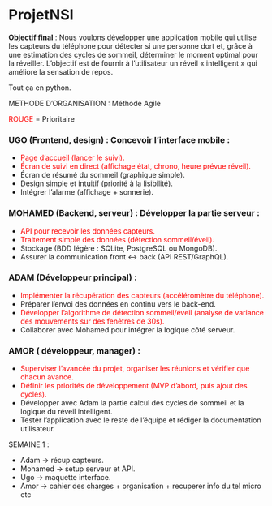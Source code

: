 <style>
    red{
        color: red;
    }
</style>

# ProjetNSI

 
**Objectif final** : Nous voulons développer une application mobile qui utilise les capteurs du téléphone pour détecter si une personne dort et, grâce à une estimation des cycles de sommeil, déterminer le moment optimal pour la réveiller.
L’objectif est de fournir à l’utilisateur un réveil « intelligent » qui améliore la sensation de repos.

Tout ça en python.

METHODE D’ORGANISATION : Méthode Agile

<red>ROUGE</red> = Prioritaire

### UGO (Frontend, design) : Concevoir l’interface mobile :
- <red>Page d’accueil (lancer le suivi).</red>
- <red>Écran de suivi en direct (affichage état, chrono, heure prévue réveil).</red>
- Écran de résumé du sommeil (graphique simple).
- Design simple et intuitif (priorité à la lisibilité).
- Intégrer l’alarme (affichage + sonnerie).

### MOHAMED (Backend, serveur) : Développer la partie serveur :
- <red>API pour recevoir les données capteurs.</red>
- <red>Traitement simple des données (détection sommeil/éveil).</red>
- Stockage (BDD légère : SQLite, PostgreSQL ou MongoDB).
- Assurer la communication front ↔ back (API REST/GraphQL).

### ADAM (Développeur principal) :
- <red>Implémenter la récupération des capteurs (accéléromètre du téléphone).</red>
- Préparer l’envoi des données en continu vers le back-end.
- <red>Développer l’algorithme de détection sommeil/éveil (analyse de variance des mouvements sur des fenêtres de 30s).</red>
- Collaborer avec Mohamed pour intégrer la logique côté serveur.

### AMOR ( développeur, manager) :
- <red>Superviser l’avancée du projet, organiser les réunions et vérifier que chacun  avance.</red>
- <red>Définir les priorités de développement (MVP d’abord, puis ajout des cycles).</red>
- Développer avec Adam la partie calcul des cycles de sommeil et la logique du réveil intelligent.
- Tester l’application avec le reste de l’équipe et rédiger la documentation utilisateur.



SEMAINE 1 :
- Adam → récup capteurs.
- Mohamed → setup serveur et API.
- Ugo → maquette interface.
- Amor → cahier des charges + organisation + recuperer info du tel micro etc






